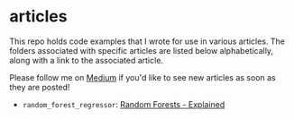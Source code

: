 # articles
This repo holds code examples that I wrote for use in various articles.
The folders associated with specific articles are listed below alphabetically,
along with a link to the associated article.

Please follow me on [Medium](https://medium.com/@jmbuyck) 
if you'd like to see new articles as soon as they are posted!

- `random_forest_regressor`: [Random Forests - Explained](https://medium.com/@jmbuyck/random-forests-explained-e5e3d3d14bdb)
